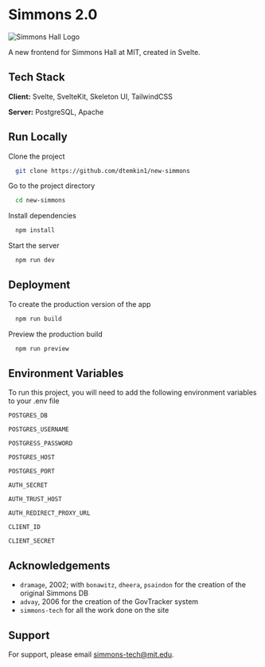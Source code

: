 # Simmons 2.0

![Simmons Hall Logo](http://simmons.mit.edu/img/logo.png)

A new frontend for Simmons Hall at MIT, created in Svelte.

## Tech Stack

**Client:** Svelte, SvelteKit, Skeleton UI, TailwindCSS

**Server:** PostgreSQL, Apache

## Run Locally

Clone the project

```bash
  git clone https://github.com/dtemkin1/new-simmons
```

Go to the project directory

```bash
  cd new-simmons
```

Install dependencies

```bash
  npm install
```

Start the server

```bash
  npm run dev
```

## Deployment

To create the production version of the app

```bash
  npm run build
```

Preview the production build

```bash
  npm run preview
```

## Environment Variables

To run this project, you will need to add the following environment variables to your .env file

`POSTGRES_DB`

`POSTGRES_USERNAME`

`POSTGRESS_PASSWORD`

`POSTGRES_HOST`

`POSTGRES_PORT`

`AUTH_SECRET`

`AUTH_TRUST_HOST`

`AUTH_REDIRECT_PROXY_URL`

`CLIENT_ID`

`CLIENT_SECRET`

## Acknowledgements

- `dramage`, 2002; with `bonawitz`, `dheera`, `psaindon` for the creation of the original Simmons DB
- `advay`, 2006 for the creation of the GovTracker system
- `simmons-tech` for all the work done on the site

## Support

For support, please email <simmons-tech@mit.edu>.
